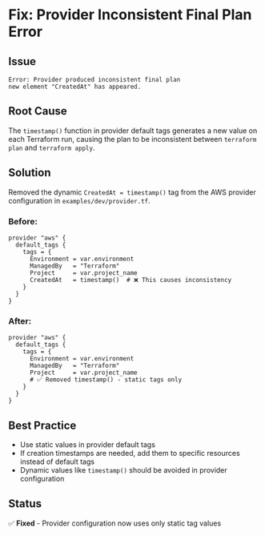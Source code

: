 # Fix: Provider Inconsistent Final Plan Error

## Issue
```
Error: Provider produced inconsistent final plan
new element "CreatedAt" has appeared.
```

## Root Cause
The `timestamp()` function in provider default tags generates a new value on each Terraform run, causing the plan to be inconsistent between `terraform plan` and `terraform apply`.

## Solution
Removed the dynamic `CreatedAt = timestamp()` tag from the AWS provider configuration in `examples/dev/provider.tf`.

### Before:
```hcl
provider "aws" {
  default_tags {
    tags = {
      Environment = var.environment
      ManagedBy   = "Terraform"
      Project     = var.project_name
      CreatedAt   = timestamp()  # ❌ This causes inconsistency
    }
  }
}
```

### After:
```hcl
provider "aws" {
  default_tags {
    tags = {
      Environment = var.environment
      ManagedBy   = "Terraform" 
      Project     = var.project_name
      # ✅ Removed timestamp() - static tags only
    }
  }
}
```

## Best Practice
- Use static values in provider default tags
- If creation timestamps are needed, add them to specific resources instead of default tags
- Dynamic values like `timestamp()` should be avoided in provider configuration

## Status
✅ **Fixed** - Provider configuration now uses only static tag values